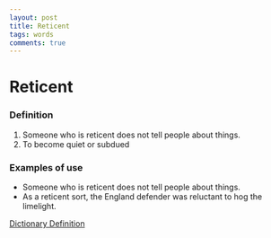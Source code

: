 ```yaml
---
layout: post
title: Reticent
tags: words
comments: true
---
```


# Reticent

### Definition
1. Someone who is reticent does not tell people about things.
2. To become quiet or subdued

### Examples of use
* Someone who is reticent does not tell people about things.
* As a reticent sort, the England defender was reluctant to hog the limelight. 

[Dictionary Definition](https://www.collinsdictionary.com/dictionary/english/quiesceGeneric)
